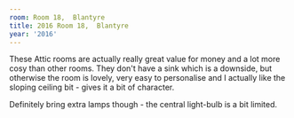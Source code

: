```yaml
---
room: Room 18,  Blantyre
title: 2016 Room 18,  Blantyre
year: '2016'
---
```


These Attic rooms are actually really great value for money and a lot more cosy than other rooms. They don't have a sink which is a downside, but otherwise the room is lovely, very easy to personalise and I actually like the sloping ceiling bit - gives it a bit of character.

Definitely bring extra lamps though - the central light-bulb is a bit limited.